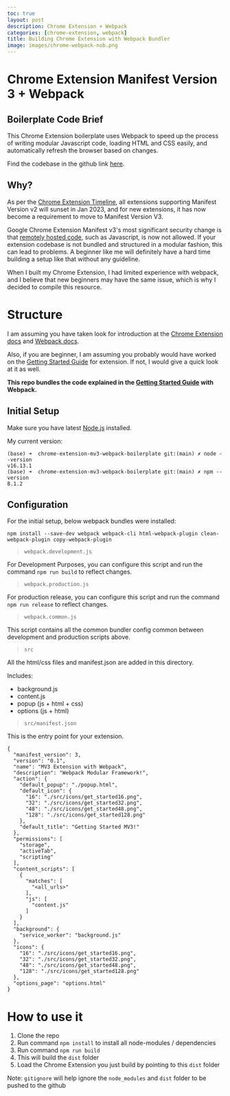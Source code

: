```yaml
---
toc: true
layout: post
description: Chrome Extension + Webpack
categories: [chrome-extension, webpack]
title: Building Chrome Extension with Webpack Bundler
image: images/chrome-webpack-nob.png
---
```


# Chrome Extension Manifest Version 3 + Webpack  

## Boilerplate Code Brief

This Chrome Extension boilerplate uses Webpack to speed up the process of writing modular Javascript code, loading HTML and CSS easily, and automatically refresh the browser based on changes.

Find the codebase in the github link [here](https://github.com/RasikaWarade/chrome-extension-mv3-webpack-boilerplate).

## Why?

As per the [Chrome Extension Timeline](https://developer.chrome.com/docs/extensions/mv3/mv2-sunset/), all extensions supporting Manifest Version v2 will sunset in Jan 2023, and for new extensions, it has now become a requirement to move to Manifest Version V3.

Google Chrome Extension Manifest v3's most significant security change is that [remotely hosted code](https://developer.chrome.com/docs/extensions/mv3/intro/mv3-overview/#remotely-hosted-code), such as Javascript, is now not allowed. If your extension codebase is not bundled and structured in a modular fashion, this can lead to problems. A beginner like me will definitely have a hard time building a setup like that without any guideline. 

When I built my Chrome Extension, I had limited experience with webpack, and I believe that new beginners may have the same issue, which is why I decided to compile this resource.


# Structure

I am assuming you have taken look for introduction at the [Chrome Extension docs](https://developer.chrome.com/docs/extensions/mv3/getstarted/) and [Webpack docs](https://webpack.js.org/).

Also, if you are beginner, I am assuming you probably would have worked on the [Getting Started Guide](https://developer.chrome.com/docs/extensions/mv3/getstarted/) for extension. If not, I would give a quick look at it as well.

**This repo bundles the code explained in the [Getting Started Guide](https://developer.chrome.com/docs/extensions/mv3/getstarted/) with Webpack.**

## Initial Setup

Make sure you have latest [Node.js](https://formulae.brew.sh/formula/node) installed.

My current version:
```
(base) ➜  chrome-extension-mv3-webpack-boilerplate git:(main) ✗ node --version
v16.13.1
(base) ➜  chrome-extension-mv3-webpack-boilerplate git:(main) ✗ npm --version
8.1.2

```

## Configuration

For the initial setup, below webpack bundles were installed:

`npm install --save-dev webpack webpack-cli html-webpack-plugin clean-webpack-plugin copy-webpack-plugin`


> `webpack.development.js`

For Development Purposes, you can configure this script and run the command `npm run build` to reflect changes.

> `webpack.production.js`

For production release, you can configure this script and run the command `npm run release`  to reflect changes.

> `webpack.common.js`

This script contains all the common bundler config common between development and production scripts above.

> `src`

All the html/css files and manifest.json are added in this directory.

Includes:
- background.js
- content.js
- popup (js + html + css)
- options (js + html)


> `src/manifest.json`

This is the entry point for your extension.


```
{
  "manifest_version": 3,
  "version": "0.1",
  "name": "MV3 Extension with Webpack",
  "description": "Webpack Modular Framework!",
  "action": {
    "default_popup": "./popup.html",
    "default_icon": {
      "16": "./src/icons/get_started16.png",
      "32": "./src/icons/get_started32.png",
      "48": "./src/icons/get_started48.png",
      "128": "./src/icons/get_started128.png"
    },
    "default_title": "Getting Started MV3!"
  },
  "permissions": [
    "storage",
    "activeTab",
    "scripting"
  ],
  "content_scripts": [
    {
      "matches": [
        "<all_urls>"
      ],
      "js": [
        "content.js"
      ]
    }
  ],
  "background": {
    "service_worker": "background.js"
  },
  "icons": {
    "16": "./src/icons/get_started16.png",
    "32": "./src/icons/get_started32.png",
    "48": "./src/icons/get_started48.png",
    "128": "./src/icons/get_started128.png"
  },
  "options_page": "options.html"
}
```


# How to use it

1. Clone the repo
2. Run command `npm install` to install all node-modules / dependencies
4. Run command `npm run build`
5. This will build the `dist` folder
6. Load the Chrome Extension you just build by pointing to this `dist` folder

Note: `gitignore` will help ignore the `node_modules` and `dist` folder to be pushed to the github

